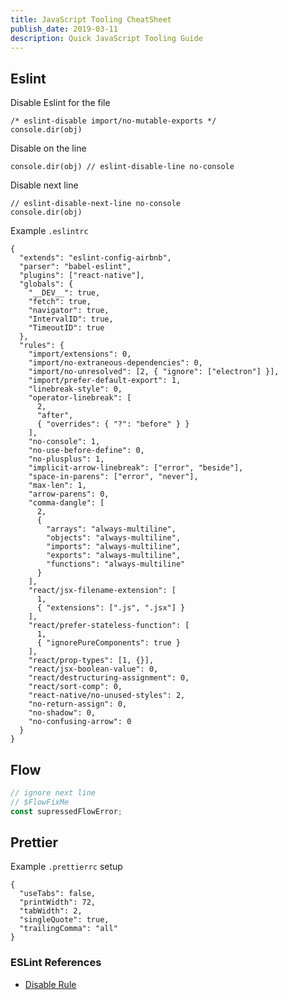 ```yaml
---
title: JavaScript Tooling CheatSheet
publish_date: 2019-03-11
description: Quick JavaScript Tooling Guide
---
```


## Eslint

Disable Eslint for the file

```
/* eslint-disable import/no-mutable-exports */
console.dir(obj)
```

Disable on the line

```
console.dir(obj) // eslint-disable-line no-console
```

Disable next line

```
// eslint-disable-next-line no-console
console.dir(obj)
```

Example `.eslintrc`

```js{numberLines: true}
{
  "extends": "eslint-config-airbnb",
  "parser": "babel-eslint",
  "plugins": ["react-native"],
  "globals": {
    "__DEV__": true,
    "fetch": true,
    "navigator": true,
    "IntervalID": true,
    "TimeoutID": true
  },
  "rules": {
    "import/extensions": 0,
    "import/no-extraneous-dependencies": 0,
    "import/no-unresolved": [2, { "ignore": ["electron"] }],
    "import/prefer-default-export": 1,
    "linebreak-style": 0,
    "operator-linebreak": [
      2,
      "after",
      { "overrides": { "?": "before" } }
    ],
    "no-console": 1,
    "no-use-before-define": 0,
    "no-plusplus": 1,
    "implicit-arrow-linebreak": ["error", "beside"],
    "space-in-parens": ["error", "never"],
    "max-len": 1,
    "arrow-parens": 0,
    "comma-dangle": [
      2,
      {
        "arrays": "always-multiline",
        "objects": "always-multiline",
        "imports": "always-multiline",
        "exports": "always-multiline",
        "functions": "always-multiline"
      }
    ],
    "react/jsx-filename-extension": [
      1,
      { "extensions": [".js", ".jsx"] }
    ],
    "react/prefer-stateless-function": [
      1,
      { "ignorePureComponents": true }
    ],
    "react/prop-types": [1, {}],
    "react/jsx-boolean-value": 0,
    "react/destructuring-assignment": 0,
    "react/sort-comp": 0,
    "react-native/no-unused-styles": 2,
    "no-return-assign": 0,
    "no-shadow": 0,
    "no-confusing-arrow": 0
  }
}
```

## Flow

```js
// ignore next line
// $FlowFixMe
const supressedFlowError;
```

## Prettier

Example `.prettierrc` setup

```js{numberLines: true}
{
  "useTabs": false,
  "printWidth": 72,
  "tabWidth": 2,
  "singleQuote": true,
  "trailingComma": "all"
}
```

### ESLint References

- [Disable Rule](https://github.com/sindresorhus/eslint-plugin-unicorn/blob/master/docs/rules/no-abusive-eslint-disable.md)
